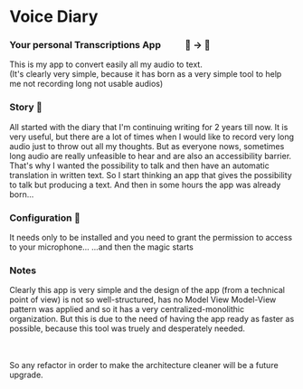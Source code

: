 # Voice Diary
### Your personal Transcriptions App &nbsp;&nbsp;&nbsp;&nbsp;&nbsp;&nbsp;&nbsp;&nbsp;&nbsp;   :microphone: ->   :scroll:
This is my app to convert easily all my audio to text.  
(It's clearly very simple, because it has born as a very simple tool to help me not recording long not usable audios)


### Story :seedling:
All started with the diary that I'm continuing writing for 2 years till now.
It is very useful, but there are a lot of times when I would like to record very long audio just to throw out all my thoughts. But as everyone nows, sometimes long audio
are really unfeasible to hear and are also an accessibility barrier. That's why I wanted the possibility to talk and then have an automatic translation in written text.
So I start thinking an app that gives the possibility to talk but producing a text.
And then in some hours the app was already born...

### Configuration  :wrench:
It needs only to be installed and you need to grant the permission to access to your microphone...
...and then the magic starts 

### Notes
Clearly this app is very simple and the design of the app (from a technical point of view) is not so well-structured, has no Model View Model-View pattern was applied and 
so it has a very centralized-monolithic organization. But this is due to the need of having the app ready as faster as possible, because this tool was truely and desperately needed.

<br></br> So any refactor in order to make the architecture cleaner will be a future upgrade.
